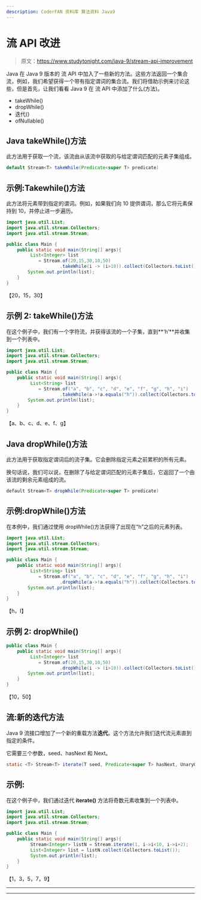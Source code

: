 ```yaml
---
description: CoderFAN 资料库 算法资料 Java9
---
```


# 流 API 改进

> 原文：<https://www.studytonight.com/java-9/stream-api-improvement>

Java 在 Java 9 版本的 流 API 中加入了一些新的方法。这些方法返回一个集合流，例如，我们希望获得一个带有指定谓词的集合流。我们将借助示例来讨论这些，但是首先，让我们看看 Java 9 在 流 API 中添加了什么(方法)。

*   takeWhile()
*   dropWhile()
*   迭代()
*   ofNullable()

## Java takeWhile()方法

此方法用于获取一个流，该流由从该流中获取的与给定谓词匹配的元素子集组成。

```java
default Stream<T> takeWhile(Predicate<super T> predicate)
```

## 示例:Takewhile()方法

此方法将元素带到指定的谓词。例如，如果我们向 10 提供谓词，那么它将元素保持到 10，并停止进一步遍历。

```java
import java.util.List;
import java.util.stream.Collectors;
import java.util.stream.Stream;

public class Main { 
	public static void main(String[] args){  
		 List<Integer> list   
	        = Stream.of(20,15,30,10,50)  
	                .takeWhile(i -> (i>10)).collect(Collectors.toList());     
	    System.out.println(list);  
	}
}
```

【20，15，30】

## 示例 2: takeWhile()方法

在这个例子中，我们有一个字符流，并获得该流的一个子集，直到**‘h’**并收集到一个列表中。

```java
import java.util.List;
import java.util.stream.Collectors;
import java.util.stream.Stream;

public class Main { 
	public static void main(String[] args){  
		 List<String> list   
	        = Stream.of("a", "b", "c", "d", "e", "f", "g", "h", "i")  
	                .takeWhile(a->!a.equals("h")).collect(Collectors.toList());     
	    System.out.println(list);  
	}
}
```

【a、b、c、d、e、f、g】

## Java dropWhile()方法

此方法用于获取指定谓词后的流子集。它会删除指定元素之前累积的所有元素。

换句话说，我们可以说，在删除了与给定谓词匹配的元素子集后，它返回了一个由该流的剩余元素组成的流。

```java
default Stream<T> dropWhile(Predicate<super T> predicate)
```

## 示例:dropWhile()方法

在本例中，我们通过使用 dropWhile()方法获得了出现在“h”之后的元素列表。

```java
import java.util.List;
import java.util.stream.Collectors;
import java.util.stream.Stream;

public class Main { 
	public static void main(String[] args){  
		 List<String> list   
	        = Stream.of("a", "b", "c", "d", "e", "f", "g", "h", "i")  
	                .dropWhile(a->!a.equals("h")).collect(Collectors.toList());     
	    System.out.println(list);  
	}
}
```

【h，I】

## 示例 2: dropWhile()

```java
public class Main { 
	public static void main(String[] args){  
		 List<Integer> list   
	        = Stream.of(20,15,30,10,50)  
	                .dropWhile(i -> (i>10)).collect(Collectors.toList());     
	    System.out.println(list);  
	}
}
```

【10，50】

## 流:新的迭代方法

Java 9 流接口增加了一个新的重载方法**迭代**。这个方法允许我们迭代流元素直到指定的条件。

它需要三个参数，seed、hasNext 和 Next。

```java
static <T> Stream<T> iterate(T seed, Predicate<super T> hasNext, UnaryOperator<T> next)
```

## 示例:

在这个例子中，我们通过迭代 **iterate()** 方法将奇数元素收集到一个列表中。

```java
import java.util.List;
import java.util.stream.Collectors;
import java.util.stream.Stream;

public class Main { 
	public static void main(String[] args){    
	     Stream<Integer> listN = Stream.iterate(1, i->i<10, i->i+2);
	     List<Integer> list = listN.collect(Collectors.toList());
	     System.out.println(list);   
	}
}
```

【1，3，5，7，9】

* * *

* * *